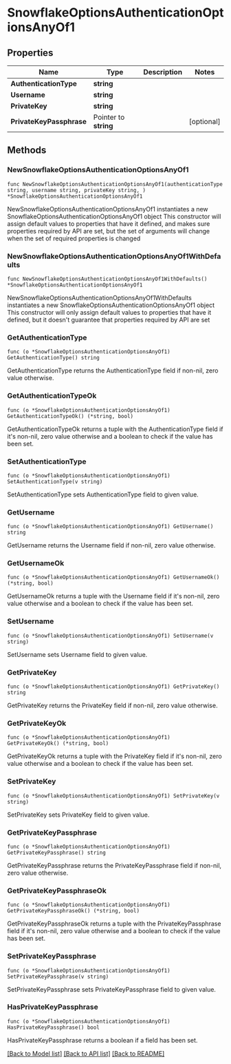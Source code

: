 # SnowflakeOptionsAuthenticationOptionsAnyOf1

## Properties

Name | Type | Description | Notes
------------ | ------------- | ------------- | -------------
**AuthenticationType** | **string** |  | 
**Username** | **string** |  | 
**PrivateKey** | **string** |  | 
**PrivateKeyPassphrase** | Pointer to **string** |  | [optional] 

## Methods

### NewSnowflakeOptionsAuthenticationOptionsAnyOf1

`func NewSnowflakeOptionsAuthenticationOptionsAnyOf1(authenticationType string, username string, privateKey string, ) *SnowflakeOptionsAuthenticationOptionsAnyOf1`

NewSnowflakeOptionsAuthenticationOptionsAnyOf1 instantiates a new SnowflakeOptionsAuthenticationOptionsAnyOf1 object
This constructor will assign default values to properties that have it defined,
and makes sure properties required by API are set, but the set of arguments
will change when the set of required properties is changed

### NewSnowflakeOptionsAuthenticationOptionsAnyOf1WithDefaults

`func NewSnowflakeOptionsAuthenticationOptionsAnyOf1WithDefaults() *SnowflakeOptionsAuthenticationOptionsAnyOf1`

NewSnowflakeOptionsAuthenticationOptionsAnyOf1WithDefaults instantiates a new SnowflakeOptionsAuthenticationOptionsAnyOf1 object
This constructor will only assign default values to properties that have it defined,
but it doesn't guarantee that properties required by API are set

### GetAuthenticationType

`func (o *SnowflakeOptionsAuthenticationOptionsAnyOf1) GetAuthenticationType() string`

GetAuthenticationType returns the AuthenticationType field if non-nil, zero value otherwise.

### GetAuthenticationTypeOk

`func (o *SnowflakeOptionsAuthenticationOptionsAnyOf1) GetAuthenticationTypeOk() (*string, bool)`

GetAuthenticationTypeOk returns a tuple with the AuthenticationType field if it's non-nil, zero value otherwise
and a boolean to check if the value has been set.

### SetAuthenticationType

`func (o *SnowflakeOptionsAuthenticationOptionsAnyOf1) SetAuthenticationType(v string)`

SetAuthenticationType sets AuthenticationType field to given value.


### GetUsername

`func (o *SnowflakeOptionsAuthenticationOptionsAnyOf1) GetUsername() string`

GetUsername returns the Username field if non-nil, zero value otherwise.

### GetUsernameOk

`func (o *SnowflakeOptionsAuthenticationOptionsAnyOf1) GetUsernameOk() (*string, bool)`

GetUsernameOk returns a tuple with the Username field if it's non-nil, zero value otherwise
and a boolean to check if the value has been set.

### SetUsername

`func (o *SnowflakeOptionsAuthenticationOptionsAnyOf1) SetUsername(v string)`

SetUsername sets Username field to given value.


### GetPrivateKey

`func (o *SnowflakeOptionsAuthenticationOptionsAnyOf1) GetPrivateKey() string`

GetPrivateKey returns the PrivateKey field if non-nil, zero value otherwise.

### GetPrivateKeyOk

`func (o *SnowflakeOptionsAuthenticationOptionsAnyOf1) GetPrivateKeyOk() (*string, bool)`

GetPrivateKeyOk returns a tuple with the PrivateKey field if it's non-nil, zero value otherwise
and a boolean to check if the value has been set.

### SetPrivateKey

`func (o *SnowflakeOptionsAuthenticationOptionsAnyOf1) SetPrivateKey(v string)`

SetPrivateKey sets PrivateKey field to given value.


### GetPrivateKeyPassphrase

`func (o *SnowflakeOptionsAuthenticationOptionsAnyOf1) GetPrivateKeyPassphrase() string`

GetPrivateKeyPassphrase returns the PrivateKeyPassphrase field if non-nil, zero value otherwise.

### GetPrivateKeyPassphraseOk

`func (o *SnowflakeOptionsAuthenticationOptionsAnyOf1) GetPrivateKeyPassphraseOk() (*string, bool)`

GetPrivateKeyPassphraseOk returns a tuple with the PrivateKeyPassphrase field if it's non-nil, zero value otherwise
and a boolean to check if the value has been set.

### SetPrivateKeyPassphrase

`func (o *SnowflakeOptionsAuthenticationOptionsAnyOf1) SetPrivateKeyPassphrase(v string)`

SetPrivateKeyPassphrase sets PrivateKeyPassphrase field to given value.

### HasPrivateKeyPassphrase

`func (o *SnowflakeOptionsAuthenticationOptionsAnyOf1) HasPrivateKeyPassphrase() bool`

HasPrivateKeyPassphrase returns a boolean if a field has been set.


[[Back to Model list]](../README.md#documentation-for-models) [[Back to API list]](../README.md#documentation-for-api-endpoints) [[Back to README]](../README.md)


